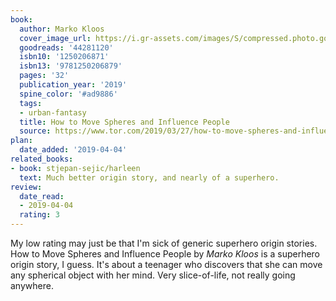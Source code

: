 ```yaml
---
book:
  author: Marko Kloos
  cover_image_url: https://i.gr-assets.com/images/S/compressed.photo.goodreads.com/books/1554041800l/44281120._SX98_.jpg
  goodreads: '44281120'
  isbn10: '1250206871'
  isbn13: '9781250206879'
  pages: '32'
  publication_year: '2019'
  spine_color: '#ad9886'
  tags:
  - urban-fantasy
  title: How to Move Spheres and Influence People
  source: https://www.tor.com/2019/03/27/how-to-move-spheres-and-influence-people-marko-kloos/
plan:
  date_added: '2019-04-04'
related_books:
- book: stjepan-sejic/harleen
  text: Much better origin story, and nearly of a superhero.
review:
  date_read:
  - 2019-04-04
  rating: 3
---
```


My low rating may just be that I'm sick of generic superhero origin stories.
How to Move Spheres and Influence People
by *Marko Kloos* is a superhero origin story, I guess. It's about a teenager who discovers that she can move any spherical object with her mind. Very slice-of-life, not really going anywhere.
